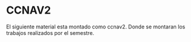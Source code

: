 # CCNAV2

El siguiente material esta montado como ccnav2. Donde se montaran los trabajos realizados por el semestre.
